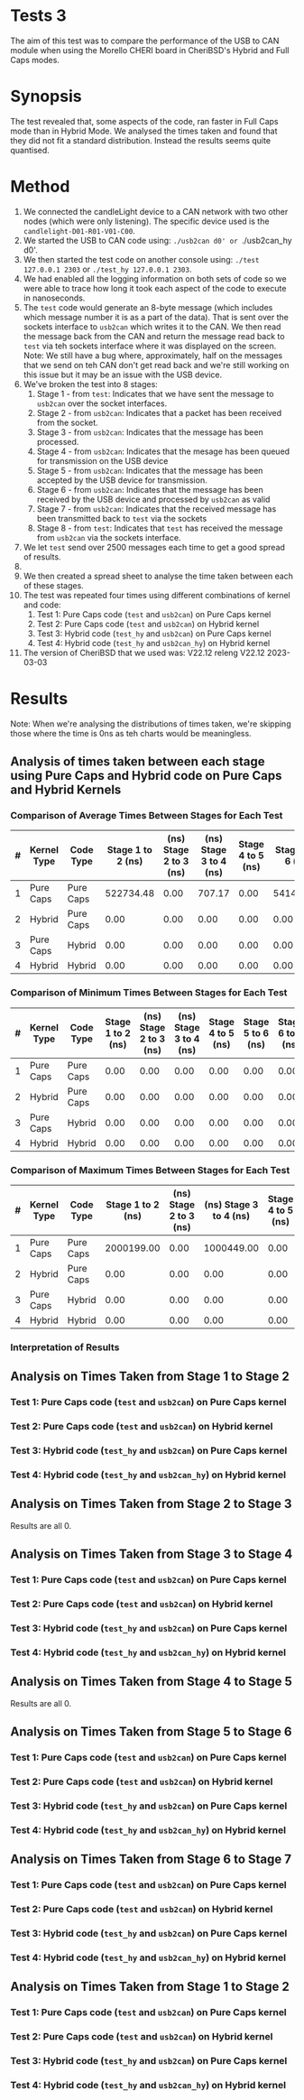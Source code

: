 # Tests 3

The aim of this test was to compare the performance of the USB to CAN module when using the Morello CHERI board in CheriBSD's Hybrid and Full Caps modes.

# Synopsis

The test revealed that, some aspects of the code, ran faster in Full Caps mode than in Hybrid Mode. We analysed the times taken and found that they did not fit a standard distribution. Instead the results seems quite quantised.

# Method

1. We connected the candleLight device to a CAN network with two other nodes (which were only listening). The specific device used is the `candlelight-D01-R01-V01-C00`.
2. We started the USB to CAN code using: `./usb2can d0' or `./usb2can_hy d0'.
3. We then started the test code on another console using: `./test 127.0.0.1 2303` or `./test_hy 127.0.0.1 2303`.
4. We had enabled all the logging information on both sets of code so we were able to trace how long it took each aspect of the code to execute in nanoseconds.
5. The `test` code would generate an 8-byte message (which includes which message number it is as a part of the data). That is sent over the sockets interface to `usb2can` which writes it to the CAN. We then read the message back from the CAN and return the message read back to `test` via teh sockets interface where it was displayed on the screen. Note: We still have a bug where, approximately, half on the messages that we send on teh CAN don't get read back and we're still working on this issue but it may be an issue with the USB device.
6. We've broken the test into 8 stages:
   1. Stage 1 - from `test`: Indicates that we have sent the message to `usb2can` over the socket interfaces.
   2. Stage 2 - from `usb2can`: Indicates that a packet has been received from the socket.
   3. Stage 3 - from `usb2can`: Indicates that the message has been processed.
   4. Stage 4 - from `usb2can`: Indicates that the mesage has been queued for transmission on the USB device
   5. Stage 5 - from `usb2can`: Indicates that the message has been accepted by the USB device for transmission.
   6. Stage 6 - from `usb2can`: Indicates that the message has been received by the USB device and processed by `usb2can` as valid
   7. Stage 7 - from `usb2can`: Indicates that the received message has been transmitted back to `test` via the sockets
   8. Stage 8 - from `test`: Indicates that `test` has received the message from `usb2can` via the sockets interface.
7. We let `test` send over 2500 messages each time to get a good spread of results.
8. 
9. We then created a spread sheet to analyse the time taken between each of these stages.
10. The test was repeated four times using different combinations of kernel and code:
    1. Test 1: Pure Caps code (`test` and `usb2can`) on Pure Caps kernel
    2. Test 2: Pure Caps code (`test` and `usb2can`) on Hybrid kernel
    3. Test 3: Hybrid code (`test_hy` and `usb2can`) on Pure Caps kernel
    4. Test 4: Hybrid code (`test_hy` and `usb2can_hy`) on Hybrid kernel
11. The version of CheriBSD that we used was: V22.12 releng V22.12 2023-03-03

# Results
Note: When we're analysing the distributions of times taken, we're skipping those where the time is 0ns as teh charts would be meaningless.

## Analysis of times taken between each stage using Pure Caps and Hybrid code on Pure Caps and Hybrid Kernels
### Comparison of Average Times Between Stages for Each Test

| # | Kernel Type | Code Type | Stage 1 to 2 (ns) | (ns) Stage 2 to 3 (ns) | (ns) Stage 3 to 4 (ns) | Stage 4 to 5 (ns) | Stage 5 to 6 (ns) | Stage 6 to 7 (ns) | Stage 7 to 8 (ns) |
| --- | --- | --- | --- | --- | --- | --- | --- | --- | --- |
| 1 | Pure Caps | Pure Caps | 522734.48 | 0.00 | 707.17 | 0.00 | 541420.69 | 41173.03 | 140934.41 |
| 2 | Hybrid    | Pure Caps | 0.00 | 0.00 | 0.00 | 0.00 | 0.00 | 0.00 | 0.00 |
| 3 | Pure Caps | Hybrid    | 0.00 | 0.00 | 0.00 | 0.00 | 0.00 | 0.00 | 0.00 |
| 4 | Hybrid    | Hybrid    | 0.00 | 0.00 | 0.00 | 0.00 | 0.00 | 0.00 | 0.00 |

### Comparison of Minimum Times Between Stages for Each Test

| # | Kernel Type | Code Type | Stage 1 to 2 (ns) | (ns) Stage 2 to 3 (ns) | (ns) Stage 3 to 4 (ns) | Stage 4 to 5 (ns) | Stage 5 to 6 (ns) | Stage 6 to 7 (ns) | Stage 7 to 8 (ns) |
| --- | --- | --- | --- | --- | --- | --- | --- | --- | --- |
| 1 | Pure Caps | Pure Caps | 0.00 | 0.00 | 0.00 | 0.00 | 0.00 | 0.00 | 0.00 |
| 2 | Hybrid    | Pure Caps | 0.00 | 0.00 | 0.00 | 0.00 | 0.00 | 0.00 | 0.00 |
| 3 | Pure Caps | Hybrid    | 0.00 | 0.00 | 0.00 | 0.00 | 0.00 | 0.00 | 0.00 |
| 4 | Hybrid    | Hybrid    | 0.00 | 0.00 | 0.00 | 0.00 | 0.00 | 0.00 | 0.00 |

### Comparison of Maximum Times Between Stages for Each Test

| # | Kernel Type | Code Type | Stage 1 to 2 (ns) | (ns) Stage 2 to 3 (ns) | (ns) Stage 3 to 4 (ns) | Stage 4 to 5 (ns) | Stage 5 to 6 (ns) | Stage 6 to 7 (ns) | Stage 7 to 8 (ns) |
| --- | --- | --- | --- | --- | --- | --- | --- | --- | --- |
| 1 | Pure Caps | Pure Caps | 2000199.00 | 0.00 | 1000449.00 | 0.00 | 1001929.00 | 1000990.00 | 1000870.00 |
| 2 | Hybrid    | Pure Caps | 0.00 | 0.00 | 0.00 | 0.00 | 0.00 | 0.00 | 0.00 |
| 3 | Pure Caps | Hybrid    | 0.00 | 0.00 | 0.00 | 0.00 | 0.00 | 0.00 | 0.00 |
| 4 | Hybrid    | Hybrid    | 0.00 | 0.00 | 0.00 | 0.00 | 0.00 | 0.00 | 0.00 |

### Interpretation of Results

## Analysis on Times Taken from Stage 1 to Stage 2

### Test 1: Pure Caps code (`test` and `usb2can`) on Pure Caps kernel
### Test 2: Pure Caps code (`test` and `usb2can`) on Hybrid kernel
### Test 3: Hybrid code (`test_hy` and `usb2can`) on Pure Caps kernel
### Test 4: Hybrid code (`test_hy` and `usb2can_hy`) on Hybrid kernel

## Analysis on Times Taken from Stage 2 to Stage 3
Results are all 0.

## Analysis on Times Taken from Stage 3 to Stage 4

### Test 1: Pure Caps code (`test` and `usb2can`) on Pure Caps kernel
### Test 2: Pure Caps code (`test` and `usb2can`) on Hybrid kernel
### Test 3: Hybrid code (`test_hy` and `usb2can`) on Pure Caps kernel
### Test 4: Hybrid code (`test_hy` and `usb2can_hy`) on Hybrid kernel

## Analysis on Times Taken from Stage 4 to Stage 5
Results are all 0.

## Analysis on Times Taken from Stage 5 to Stage 6

### Test 1: Pure Caps code (`test` and `usb2can`) on Pure Caps kernel
### Test 2: Pure Caps code (`test` and `usb2can`) on Hybrid kernel
### Test 3: Hybrid code (`test_hy` and `usb2can`) on Pure Caps kernel
### Test 4: Hybrid code (`test_hy` and `usb2can_hy`) on Hybrid kernel

## Analysis on Times Taken from Stage 6 to Stage 7

### Test 1: Pure Caps code (`test` and `usb2can`) on Pure Caps kernel
### Test 2: Pure Caps code (`test` and `usb2can`) on Hybrid kernel
### Test 3: Hybrid code (`test_hy` and `usb2can`) on Pure Caps kernel
### Test 4: Hybrid code (`test_hy` and `usb2can_hy`) on Hybrid kernel

## Analysis on Times Taken from Stage 1 to Stage 2

### Test 1: Pure Caps code (`test` and `usb2can`) on Pure Caps kernel
### Test 2: Pure Caps code (`test` and `usb2can`) on Hybrid kernel
### Test 3: Hybrid code (`test_hy` and `usb2can`) on Pure Caps kernel
### Test 4: Hybrid code (`test_hy` and `usb2can_hy`) on Hybrid kernel


